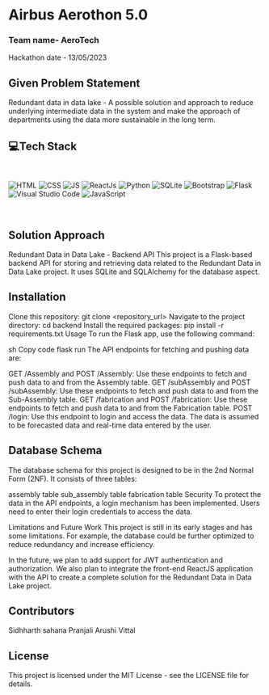 # Airbus Aerothon 5.0
### Team name- AeroTech

Hackathon date - 13/05/2023  

## Given Problem Statement

Redundant data in data lake - A possible solution and approach to reduce underlying intermediate data in the
system and make the approach of departments using the data more sustainable in the long
term.


## 💻Tech Stack
<br>

![HTML](https://img.shields.io/badge/html5%20-%23E34F26.svg?&style=for-the-badge&logo=html5&logoColor=white)
![CSS](https://img.shields.io/badge/css3%20-%231572B6.svg?&style=for-the-badge&logo=css3&logoColor=white)
![JS](https://img.shields.io/badge/javascript%20-%23323330.svg?&style=for-the-badge&logo=javascript&logoColor=%23F7DF1E)
![ReactJs](https://img.shields.io/badge/-ReactJs-61DAFB?logo=react&logoColor=white&style=for-the-badge)
![Python](https://img.shields.io/badge/python-3670A0?style=for-the-badge&logo=python&logoColor=ffdd54)
![SQLite](https://img.shields.io/badge/sqlite-%2307405e.svg?style=for-the-badge&logo=sqlite&logoColor=white)
![Bootstrap](https://img.shields.io/badge/bootstrap-%23563D7C.svg?style=for-the-badge&logo=bootstrap&logoColor=white)
![Flask](https://img.shields.io/badge/flask-%23000.svg?style=for-the-badge&logo=flask&logoColor=white)
![Visual Studio Code](https://img.shields.io/badge/Visual%20Studio%20Code-0078d7.svg?style=for-the-badge&logo=visual-studio-code&logoColor=white)
![JavaScript](https://img.shields.io/badge/javascript-%23323330.svg?style=for-the-badge&logo=javascript&logoColor=%23F7DF1E)

<br>

## Solution Approach
Redundant Data in Data Lake - Backend API
This project is a Flask-based backend API for storing and retrieving data related to the Redundant Data in Data Lake project. It uses SQLite and SQLAlchemy for the database aspect.

## Installation
Clone this repository: git clone <repository_url>
Navigate to the project directory: cd backend
Install the required packages: pip install -r requirements.txt
Usage
To run the Flask app, use the following command:

sh
Copy code
flask run
The API endpoints for fetching and pushing data are:

GET /Assembly and POST /Assembly: Use these endpoints to fetch and push data to and from the Assembly table.
GET /subAssembly and POST /subAssembly: Use these endpoints to fetch and push data to and from the Sub-Assembly table.
GET /fabrication and POST /fabrication: Use these endpoints to fetch and push data to and from the Fabrication table.
POST /login: Use this endpoint to login and access the data.
The data is assumed to be forecasted data and real-time data entered by the user.

## Database Schema
The database schema for this project is designed to be in the 2nd Normal Form (2NF). It consists of three tables:

assembly table
sub_assembly table
fabrication table
Security
To protect the data in the API endpoints, a login mechanism has been implemented. Users need to enter their login credentials to access the data.

Limitations and Future Work
This project is still in its early stages and has some limitations. For example, the database could be further optimized to reduce redundancy and increase efficiency.

In the future, we plan to add support for JWT authentication and authorization. We also plan to integrate the front-end ReactJS application with the API to create a complete solution for the Redundant Data in Data Lake project.

## Contributors
Sidhharth
sahana
Pranjali
Arushi
Vittal

## License
This project is licensed under the MIT License - see the LICENSE file for details.
